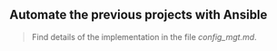 ## Automate the previous projects with Ansible

> Find details of the implementation in the file *config_mgt.md*.    
 
       
          
      
